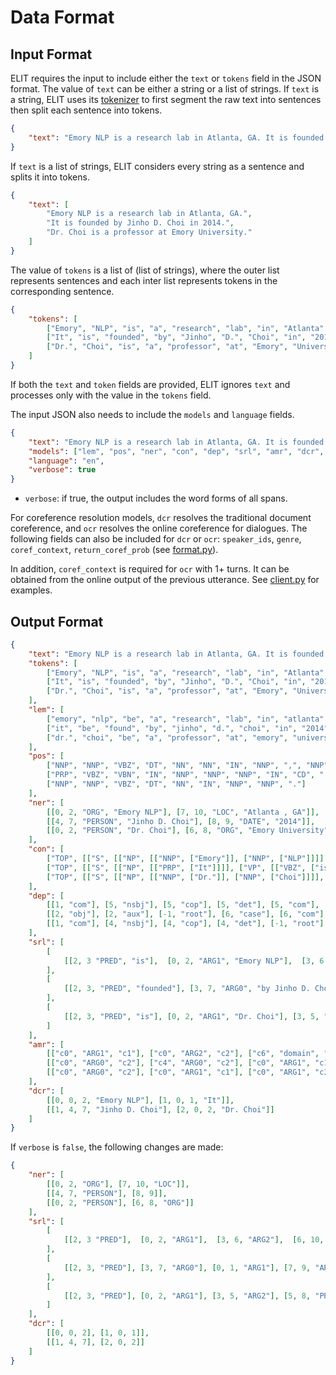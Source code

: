 # Data Format

## Input Format

ELIT requires the input to include either the `text` or `tokens` field in the JSON format.
The value of `text` can be either a string or a list of strings.
If `text` is a string, ELIT uses its [tokenizer](tokenization.md) to first segment the raw text into sentences then split each sentence into tokens.


```json
{
    "text": "Emory NLP is a research lab in Atlanta, GA. It is founded by Jinho D. Choi in 2014. Dr. Choi is a professor at Emory University."
}
```

If `text` is a list of strings, ELIT considers every string as a sentence and splits it into tokens.

```json
{
    "text": [
        "Emory NLP is a research lab in Atlanta, GA.",
        "It is founded by Jinho D. Choi in 2014.",
        "Dr. Choi is a professor at Emory University."
    ]
}
```

The value of `tokens` is a list of (list of strings), where the outer list represents sentences and each inter list represents tokens in the corresponding sentence.

```json
{
    "tokens": [
        ["Emory", "NLP", "is", "a", "research", "lab", "in", "Atlanta", ",", "GA", "."],
        ["It", "is", "founded", "by", "Jinho", "D.", "Choi", "in", "2014", "."],
        ["Dr.", "Choi", "is", "a", "professor", "at", "Emory", "University", "."]
    ]
}
```

If both the `text` and `token` fields are provided, ELIT ignores `text` and processes only with the value in the `tokens` field.

The input JSON also needs to include the `models` and `language` fields.

```json
{
    "text": "Emory NLP is a research lab in Atlanta, GA. It is founded by Jinho D. Choi in 2014. Dr. Choi is a professor at Emory University.",
    "models": ["lem", "pos", "ner", "con", "dep", "srl", "amr", "dcr", "ocr"],
    "language": "en",
    "verbose": true
}
```

* `verbose`: if true, the output includes the word forms of all spans.

For coreference resolution models, `dcr` resolves the traditional document coreference, and `ocr` resolves the online coreference for dialogues. The following fields can also be included for `dcr` or `ocr`: `speaker_ids`, `genre`, `coref_context`, `return_coref_prob` (see [format.py](elit/server/format.py)). 

In addition, `coref_context` is required for `ocr` with 1+ turns. It can be obtained from the online output of the previous utterance. See [client.py](elit/client.py) for examples.

## Output Format

```json
{
    "text": "Emory NLP is a research lab in Atlanta, GA. It is founded by Jinho D. Choi in 2014. Dr. Choi is a professor at Emory University.",
    "tokens": [
        ["Emory", "NLP", "is", "a", "research", "lab", "in", "Atlanta", ",", "GA", "."],
        ["It", "is", "founded", "by", "Jinho", "D.", "Choi", "in", "2014", "."],
        ["Dr.", "Choi", "is", "a", "professor", "at", "Emory", "University", "."]
    ],
    "lem": [
        ["emory", "nlp", "be", "a", "research", "lab", "in", "atlanta", ",", "ga", "."],
        ["it", "be", "found", "by", "jinho", "d.", "choi", "in", "2014", "."],
        ["dr.", "choi", "be", "a", "professor", "at", "emory", "university", "."]
    ],
    "pos": [
        ["NNP", "NNP", "VBZ", "DT", "NN", "NN", "IN", "NNP", ",", "NNP", "."],
        ["PRP", "VBZ", "VBN", "IN", "NNP", "NNP", "NNP", "IN", "CD", "."],
        ["NNP", "NNP", "VBZ", "DT", "NN", "IN", "NNP", "NNP", "."]
    ],
    "ner": [
        [[0, 2, "ORG", "Emory NLP"], [7, 10, "LOC", "Atlanta , GA"]],
        [[4, 7, "PERSON", "Jinho D. Choi"], [8, 9, "DATE", "2014"]],
        [[0, 2, "PERSON", "Dr. Choi"], [6, 8, "ORG", "Emory University"]]
    ],
    "con": [
        ["TOP", [["S", [["NP", [["NNP", ["Emory"]], ["NNP", ["NLP"]]]], ["VP", [["VBZ", ["is"]], ["NP", [["NP", [["DT", ["a"]], ["NN", ["research"]], ["NN", ["lab"]]]], ["PP", [["IN", ["in"]], ["NP", [["NP", [["NNP", ["Atlanta"]]]], [",", [","]], ["NP", [["NNP", ["GA"]]]]]]]]]]]], [".", ["."]]]]]],
        ["TOP", [["S", [["NP", [["PRP", ["It"]]]], ["VP", [["VBZ", ["is"]], ["VP", [["VBN", ["founded"]], ["PP", [["IN", ["by"]], ["NP", [["NNP", ["Jinho"]], ["NNP", ["D."]], ["NNP", ["Choi"]]]]]], ["PP", [["IN", ["in"]], ["NP", [["CD", ["2014"]]]]]]]]]], [".", ["."]]]]]],
        ["TOP", [["S", [["NP", [["NNP", ["Dr."]], ["NNP", ["Choi"]]]], ["VP", [["VBZ", ["is"]], ["NP", [["NP", [["DT", ["a"]], ["NN", ["professor"]]]], ["PP", [["IN", ["at"]], ["NP", [["NNP", ["Emory"]], ["NNP", ["University"]]]]]]]]]], [".", ["."]]]]]]
    ],
    "dep": [
        [[1, "com"], [5, "nsbj"], [5, "cop"], [5, "det"], [5, "com"], [-1, "root"], [7, "case"], [5, "ppmod"], [7, "p"], [7, "appo"], [5, "p"]],
        [[2, "obj"], [2, "aux"], [-1, "root"], [6, "case"], [6, "com"], [6, "com"], [2, "nsbj"], [8, "case"], [2, "ppmod"], [2, "p"]],
        [[1, "com"], [4, "nsbj"], [4, "cop"], [4, "det"], [-1, "root"], [7, "case"],  [7, "com"], [4, "ppmod"], [4, "p"]]
    ],
    "srl": [
        [
            [[2, 3 "PRED", "is"],  [0, 2, "ARG1", "Emory NLP"],  [3, 6, "ARG2", "a research lab"],  [6, 10, "ARGM-LOC", "in Atlanta , GA"]]
        ],
        [
            [[2, 3, "PRED", "founded"], [3, 7, "ARG0", "by Jinho D. Choi"], [0, 1, "ARG1", "It"], [7, 9, "ARGM-TMP", "in 2014"]]
        ],
        [
            [[2, 3, "PRED", "is"], [0, 2, "ARG1", "Dr. Choi"], [3, 5, "ARG2", "a professor"], [5, 8, "PRED", "at Emory University"]]
        ]
    ],
    "amr": [
        [["c0", "ARG1", "c1"], ["c0", "ARG2", "c2"], ["c6", "domain", "c2"], ["c0", "instance", "have-mod-91"], ["c1", "instance", "name"], ["c2", "instance", "lab"], ["c5", "instance", "city"], ["c6", "instance", "research-01"], ["c7", "instance", "state"], ["c2", "location", "c5"], ["c5", "location", "c7"], ["c1", "op1", "\"emory\"@attr3@"], ["c1", "op2", "\"atlanta\"@attr4@"]],
        [["c0", "ARG0", "c2"], ["c4", "ARG0", "c2"], ["c0", "ARG1", "c1"], ["c4", "ARG2", "c5"], ["c6", "domain", "c5"], ["c7", "domain", "c5"], ["c0", "instance", "found-01"], ["c1", "instance", "it"], ["c2", "instance", "person"], ["c4", "instance", "have-org-role-91"], ["c5", "instance", "officer"], ["c6", "instance", "executive"], ["c7", "instance", "chief"], ["c0", "time", "2014@attr3@"]],
        [["c0", "ARG0", "c2"], ["c0", "ARG1", "c1"], ["c0", "ARG1", "c3"], ["c0", "ARG1", "c4"], ["c0", "instance", "have-org-role-91"], ["c1", "instance", "professor"], ["c2", "instance", "doctor"], ["c3", "instance", "doctor"], ["c4", "instance", "university"], ["c5", "instance", "emory"], ["c4", "name", "c5"]]
    ],
    "dcr": [
        [[0, 0, 2, "Emory NLP"], [1, 0, 1, "It"]],
        [[1, 4, 7, "Jinho D. Choi"], [2, 0, 2, "Dr. Choi"]]
    ]
}
```

If  `verbose` is `false`, the following changes are made:

```json
{
    "ner": [
        [[0, 2, "ORG"], [7, 10, "LOC"]],
        [[4, 7, "PERSON"], [8, 9]],
        [[0, 2, "PERSON"], [6, 8, "ORG"]]
    ],
    "srl": [
        [
            [[2, 3 "PRED"],  [0, 2, "ARG1"],  [3, 6, "ARG2"],  [6, 10, "ARGM-LOC"]]
        ],
        [
            [[2, 3, "PRED"], [3, 7, "ARG0"], [0, 1, "ARG1"], [7, 9, "ARGM-TMP"]]
        ],
        [
            [[2, 3, "PRED"], [0, 2, "ARG1"], [3, 5, "ARG2"], [5, 8, "PRED"]]
        ]
    ],
    "dcr": [
        [[0, 0, 2], [1, 0, 1]],
        [[1, 4, 7], [2, 0, 2]]
    ]
}
```
